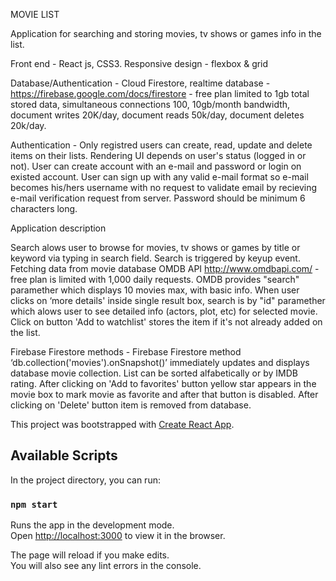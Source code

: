 MOVIE LIST 

Application for searching and storing movies, tv shows or games info in the list. 

Front end - React js, CSS3. Responsive design - flexbox & grid

Database/Authentication - Cloud Firestore, realtime database - https://firebase.google.com/docs/firestore - free plan limited to 1gb total stored data, simultaneous connections 100, 10gb/month bandwidth, document writes 20K/day, document reads 50k/day, document deletes 20k/day.

Authentication - Only registred users can create, read, update and delete items on their lists. Rendering UI depends on user's status (logged in or not). User can create account with an e-mail and password or login on existed account. User can sign up with any valid e-mail format so e-mail becomes his/hers username with no request to validate email by recieving e-mail verification request from server. Password should be minimum 6 characters long.

Application description

Search alows user to browse for movies, tv shows or games by title or keyword via typing in search field. Search is triggered by keyup event. Fetching data from movie database OMDB API http://www.omdbapi.com/ - free plan is limited with 1,000 daily requests. OMDB provides "search" paramether which displays 10 movies max, with basic info. When user clicks on ‘more details' inside single result box, search is by "id" paramether which alows user to see detailed info (actors, plot, etc) for selected movie. Click on button 'Add to watchlist' stores the item if it's not already added on the list.

Firebase Firestore methods - Firebase Firestore method ‘db.collection('movies').onSnapshot()’ immediately updates and displays database movie collection. List can be sorted alfabetically or by IMDB rating. After clicking on 'Add to favorites' button yellow star appears in the movie box to mark movie as favorite and after that button is disabled. After clicking on 'Delete' button item is removed from database.

This project was bootstrapped with [Create React App](https://github.com/facebook/create-react-app).

## Available Scripts

In the project directory, you can run:

### `npm start`

Runs the app in the development mode.<br>
Open [http://localhost:3000](http://localhost:3000) to view it in the browser.

The page will reload if you make edits.<br>
You will also see any lint errors in the console.